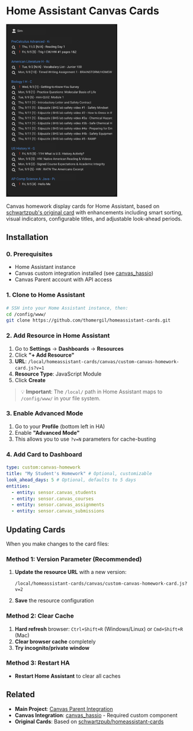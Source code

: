 # Home Assistant Canvas Cards

<img src="img/canvas-card.png" alt="Canvas Card" width="300">

Canvas homework display cards for Home Assistant, based on [schwartzpub's original card](https://github.com/schwartzpub) with enhancements including smart sorting, visual indicators, configurable titles, and adjustable look-ahead periods.

## Installation

### 0. Prerequisites

- Home Assistant instance
- Canvas custom integration installed (see [canvas_hassio](https://github.com/thomergil/canvas_hassio))
- Canvas Parent account with API access

### 1. Clone to Home Assistant

```bash
# SSH into your Home Assistant instance, then:
cd /config/www/
git clone https://github.com/thomergil/homeassistant-cards.git
```

### 2. Add Resource in Home Assistant

1. Go to **Settings** → **Dashboards** → **Resources**
2. Click **"+ Add Resource"**
3. **URL**: `/local/homeassistant-cards/canvas/custom-canvas-homework-card.js?v=1`
4. **Resource Type**: JavaScript Module
5. Click **Create**

> 💡 **Important**: The `/local/` path in Home Assistant maps to `/config/www/` in your file system.

### 3. Enable Advanced Mode

1. Go to your **Profile** (bottom left in HA)
2. Enable **"Advanced Mode"**
3. This allows you to use `?v=N` parameters for cache-busting

### 4. Add Card to Dashboard

```yaml
type: custom:canvas-homework
title: "My Student's Homework" # Optional, customizable
look_ahead_days: 5 # Optional, defaults to 5 days
entities:
  - entity: sensor.canvas_students
  - entity: sensor.canvas_courses
  - entity: sensor.canvas_assignments
  - entity: sensor.canvas_submissions
```

## Updating Cards

When you make changes to the card files:

### Method 1: Version Parameter (Recommended)

1. **Update the resource URL** with a new version:
   ```
   /local/homeassistant-cards/canvas/custom-canvas-homework-card.js?v=2
   ```
2. **Save** the resource configuration

### Method 2: Clear Cache

1. **Hard refresh** browser: `Ctrl+Shift+R` (Windows/Linux) or `Cmd+Shift+R` (Mac)
2. **Clear browser cache** completely
3. **Try incognito/private window**

### Method 3: Restart HA

- **Restart Home Assistant** to clear all caches

## Related

- **Main Project**: [Canvas Parent Integration](../README.md)
- **Canvas Integration**: [canvas_hassio](https://github.com/thomergil/canvas_hassio) - Required custom component
- **Original Cards**: Based on [schwartzpub/homeassistant-cards](https://github.com/schwartzpub/homeassistant-cards)
